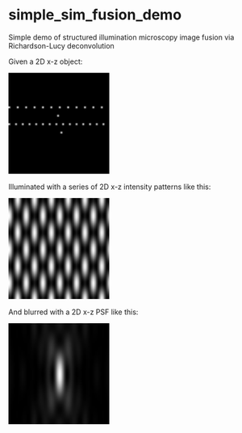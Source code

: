 # simple_sim_fusion_demo
Simple demo of structured illumination microscopy image fusion via Richardson-Lucy deconvolution

Given a 2D x-z object:

<img src="1_true_density.png" alt="True density" width="200">

Illuminated with a series of 2D x-z intensity patterns like this:

<img src="5_illumination_intensity.gif" alt="Illumination" width="200">

And blurred with a 2D x-z PSF like this:

<img src="3_psf_intensity.png" alt="Point spread function" width="200">
